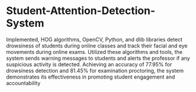 # Student-Attention-Detection-System

Implemented, HOG algorithms, OpenCV, Python, and dlib libraries detect drowsiness of students during online classes and track
their facial and eye movements during online exams.
Utilized these algorithms and tools, the system sends warning messages to students and alerts the professor if any suspicious
activity is detected.
Achieving an accuracy of 77.95% for drowsiness detection and 81.45% for examination proctoring, the system demonstrates its effectiveness in promoting student engagement and accountability
